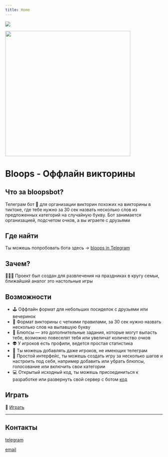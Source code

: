 ```yaml
---
title: Home
---
```


<img
  id="main-image"
  src="https://bloops.fun/images/partywizard.gif">

<img
id="main-image"
src="https://bloops.fun/images/full_logo_trans.png" width="400">

# Bloops - Оффлайн викторины


## Что за bloopsbot?
Телеграм бот 🤖 для организации викторин похожих на викторины в тиктоке, где тебе нужно за 
30 сек назвать несколько слов из предложенных категорий на случайную букву. Бот занимается организацией, подсчетом очков, а вы играете с друзьями


## Где найти
Ты можешь попробовать бота здесь -> [bloops in Telegram](https://t.me/bloops_bot)

## Зачем?
🎄🎄🎄 Проект был создан для развлечения на праздниках в кругу семьи, ближайший аналог это настольные игры

## Возможности
* 🕹️ Оффлайн формат для небольших посиделок с друзьями или вечеринок
* 🎲 Формат викторины с четкими правилами, за 30 сек нужно назвать несколько слов на выпавшую букву
* 💎 Блюпсы — это дополнительные задания, которые могут выпасть тебе, возможно повеселят тебя или увеличат количество очков
* 👽 У игроков есть профили, ведется простая статистика
* 👯 Ты можешь добавлять даже игроков, не имеющих телеграм  
* 👨 Простой интерфейс, ты можешь создать игру за несколько шагов и настроить под себя, например добавить или убрать блюпсы, голосование или включить свои категории
* 💻 Открытый исходный код, ты можешь присоединиться к разработке или развернуть свой сервер с ботом [код](https://github.com/robotomize/bloopsbot)

## Играть
🚀 [Играть](https://t.me/bloops_bot)

---

## Контакты
[telegram](https://t.me/robotomize)

[email](mailto:robotomize@gmail.com)
